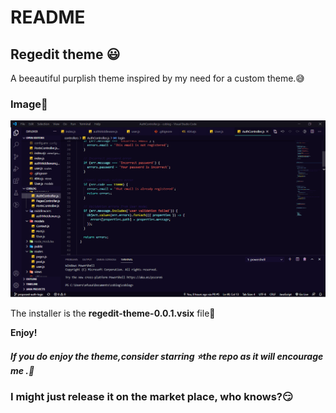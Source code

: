 # README
## Regedit theme  😃
A beeautiful purplish theme inspired by my need for a custom theme.😅 

### Image🤩
![regedit-theme](regedit-theme.png)



 The installer is the **regedit-theme-0.0.1.vsix** file👻

**Enjoy!**

##### If you do enjoy the theme,consider starring ⭐️the repo as it will encourage me .🥰
### I might just release it on the market place, who knows?😏